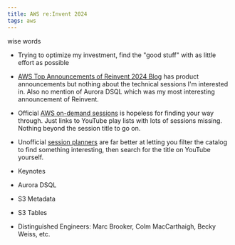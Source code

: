 ```yaml
---
title: AWS re:Invent 2024
tags: aws
---
```


wise words

* Trying to optimize my investment, find the "good stuff" with as little effort as possible
* [AWS Top Announcements of Reinvent 2024 Blog](https://aws.amazon.com/blogs/aws/top-announcements-of-aws-reinvent-2024/) has product announcements but nothing about the technical sessions I'm interested in. Also no mention of Aurora DSQL which was my most interesting announcement of Reinvent.
* Official [AWS on-demand sessions](https://reinvent.awsevents.com/on-demand/) is hopeless for finding your way through. Just links to YouTube play lists with lots of sessions missing. Nothing beyond the session title to go on.
* Unofficial [session planners](https://reinvent-planner.cloud/) are far better at letting you filter the catalog to find something interesting, then search for the title on YouTube yourself.

* Keynotes
* Aurora DSQL
* S3 Metadata
* S3 Tables
* Distinguished Engineers: Marc Brooker, Colm MacCarthaigh, Becky Weiss, etc.
